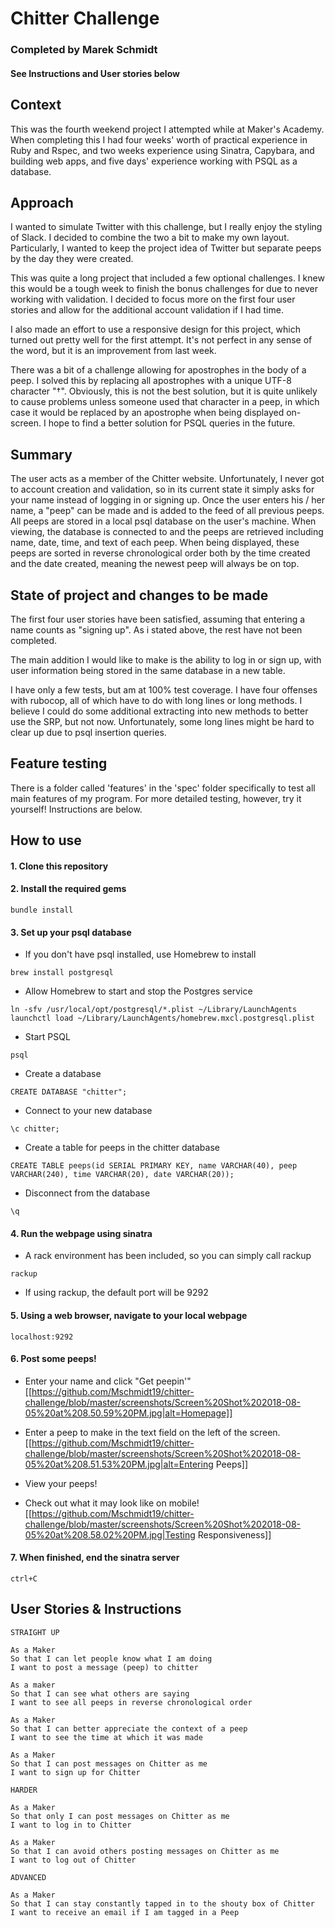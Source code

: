 # Chitter Challenge

### Completed by Marek Schmidt
#### See Instructions and User stories below

## Context
This was the fourth weekend project I attempted while at Maker's Academy. When completing this I had four weeks' worth of practical experience in Ruby and Rspec, and two weeks experience using Sinatra, Capybara, and building web apps, and five days' experience working with PSQL as a database.

## Approach
I wanted to simulate Twitter with this challenge, but I really enjoy the styling of Slack. I decided to combine the two a bit to make my own layout. Particularly, I wanted to keep the project idea of Twitter but separate peeps by the day they were created.

This was quite a long project that included a few optional challenges. I knew this would be a tough week to finish the bonus challenges for due to never working with validation. I decided to focus more on the first four user stories and allow for the additional account validation if I had time.

I also made an effort to use a responsive design for this project, which turned out pretty well for the first attempt. It's not perfect in any sense of the word, but it is an improvement from last week.

There was a bit of a challenge allowing for apostrophes in the body of a peep. I solved this by replacing all apostrophes with a unique UTF-8 character "†". Obviously, this is not the best solution, but it is quite unlikely to cause problems unless someone used that character in a peep, in which case it would be replaced by an apostrophe when being displayed on-screen. I hope to find a better solution for PSQL queries in the future.

## Summary
The user acts as a member of the Chitter website. Unfortunately, I never got to account creation and validation, so in its current state it simply asks for your name instead of logging in or signing up. Once the user enters his / her name, a "peep" can be made and is added to the feed of all previous peeps. All peeps are stored in a local psql database on the user's machine. When viewing, the database is connected to and the peeps are retrieved including name, date, time, and text of each peep. When being displayed, these peeps are sorted in reverse chronological order both by the time created and the date created, meaning the newest peep will always be on top.

## State of project and changes to be made
The first four user stories have been satisfied, assuming that entering a name counts as "signing up". As i stated above, the rest have not been completed.

The main addition I would like to make is the ability to log in or sign up, with user information being stored in the same database in a new table.

I have only a few tests, but am at 100% test coverage. I have four offenses with rubocop, all of which have to do with long lines or long methods. I believe I could do some additional extracting into new methods to better use the SRP, but not now. Unfortunately, some long lines might be hard to clear up due to psql insertion queries.

## Feature testing
There is a folder called 'features' in the 'spec' folder specifically to test all main features of my program. For more detailed testing, however, try it yourself! Instructions are below.

## How to use

#### 1. Clone this repository

#### 2. Install the required gems
```
bundle install
```

#### 3. Set up your psql database
  * If you don't have psql installed, use Homebrew to install
  ```
  brew install postgresql
  ```

  * Allow Homebrew to start and stop the Postgres service
  ```shell
  ln -sfv /usr/local/opt/postgresql/*.plist ~/Library/LaunchAgents
  launchctl load ~/Library/LaunchAgents/homebrew.mxcl.postgresql.plist
  ```

  * Start PSQL
  ```
  psql
  ```

  * Create a database
  ```
  CREATE DATABASE "chitter";
  ```

  * Connect to your new database
  ```
  \c chitter;
  ```

  * Create a table for peeps in the chitter database
  ```
  CREATE TABLE peeps(id SERIAL PRIMARY KEY, name VARCHAR(40), peep VARCHAR(240), time VARCHAR(20), date VARCHAR(20));
  ```

  * Disconnect from the database
  ```
  \q
  ```

#### 4. Run the webpage using sinatra
  * A rack environment has been included, so you can simply call rackup
  ```
  rackup
  ```
  * If using rackup, the default port will be 9292

#### 5. Using a web browser, navigate to your local webpage
  ```
  localhost:9292
  ```

#### 6. Post some peeps!
  * Enter your name and click "Get peepin'"
  [[https://github.com/Mschmidt19/chitter-challenge/blob/master/screenshots/Screen%20Shot%202018-08-05%20at%208.50.59%20PM.jpg|alt=Homepage]]

  * Enter a peep to make in the text field on the left of the screen.
  [[https://github.com/Mschmidt19/chitter-challenge/blob/master/screenshots/Screen%20Shot%202018-08-05%20at%208.51.53%20PM.jpg|alt=Entering Peeps]]

  * View your peeps!
  
  * Check out what it may look like on mobile!
  [[https://github.com/Mschmidt19/chitter-challenge/blob/master/screenshots/Screen%20Shot%202018-08-05%20at%208.58.02%20PM.jpg|Testing Responsiveness]]

#### 7. When finished, end the sinatra server
  ```
  ctrl+C
  ```

## User Stories & Instructions
```
STRAIGHT UP

As a Maker
So that I can let people know what I am doing  
I want to post a message (peep) to chitter

As a maker
So that I can see what others are saying  
I want to see all peeps in reverse chronological order

As a Maker
So that I can better appreciate the context of a peep
I want to see the time at which it was made

As a Maker
So that I can post messages on Chitter as me
I want to sign up for Chitter

HARDER

As a Maker
So that only I can post messages on Chitter as me
I want to log in to Chitter

As a Maker
So that I can avoid others posting messages on Chitter as me
I want to log out of Chitter

ADVANCED

As a Maker
So that I can stay constantly tapped in to the shouty box of Chitter
I want to receive an email if I am tagged in a Peep
```
